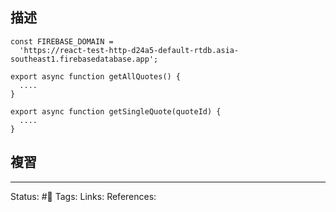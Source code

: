 

## 描述

```
const FIREBASE_DOMAIN =
  'https://react-test-http-d24a5-default-rtdb.asia-southeast1.firebasedatabase.app';

export async function getAllQuotes() {
  ....
}

export async function getSingleQuote(quoteId) {
  ....
}
```

## 複習


---
Status: #🌱 
Tags:
Links:
References: